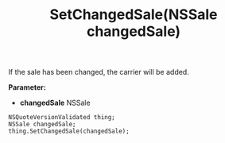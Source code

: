 ﻿---
uid: crmscript_ref_NSQuoteVersionValidated_SetChangedSale
title: SetChangedSale(NSSale changedSale)
intellisense: NSQuoteVersionValidated.SetChangedSale
keywords: NSQuoteVersionValidated, GetChangedSale
so.topic: reference
---

If the sale has been changed, the carrier will be added.

**Parameter:** 
 - **changedSale** NSSale

```crmscript
NSQuoteVersionValidated thing;
NSSale changedSale;
thing.SetChangedSale(changedSale);
```

